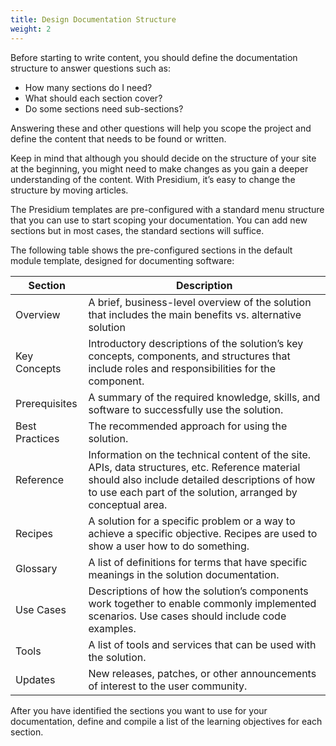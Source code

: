 ```yaml
---
title: Design Documentation Structure
weight: 2
---
```


Before starting to write content, you should define the documentation structure to answer questions such as:

- How many sections do I need?
- What should each section cover?
- Do some sections need sub-sections?

Answering these and other questions will help you scope the project and define the content that needs to be found or 
written.

Keep in mind that although you should decide on the structure of your site at the beginning, you might need to make 
changes as you gain a deeper understanding of the content. With Presidium, it’s easy to change the structure by moving 
articles.

The Presidium templates are pre-configured with a standard menu structure that you can use to start scoping your 
documentation. You can add new sections but in most cases, the standard sections will suffice.

The following table shows the pre-configured sections in the default module template, designed for documenting software:

| Section | Description |
|---------|-------------|
|Overview | A brief, business-level overview of the solution that includes the main benefits vs. alternative solution |
| Key Concepts | Introductory descriptions of the solution’s key concepts, components, and structures that include roles and responsibilities for the component. |
| Prerequisites | A summary of the required knowledge, skills, and software to successfully use the solution. |
| Best Practices | The recommended approach for using the solution. |
| Reference	| Information on the technical content of the site. APIs, data structures, etc. Reference material should also include detailed descriptions of how to use each part of the solution, arranged by conceptual area. |
| Recipes | A solution for a specific problem or a way to achieve a specific objective. Recipes are used to show a user how to do something. |
| Glossary | A list of definitions for terms that have specific meanings in the solution documentation. |
| Use Cases	| Descriptions of how the solution’s components work together to enable commonly implemented scenarios. Use cases should include code examples. |
| Tools | A list of tools and services that can be used with the solution. |
| Updates | New releases, patches, or other announcements of interest to the user community. |


After you have identified the sections you want to use for your documentation, define and compile a list of the learning
objectives for each section.
